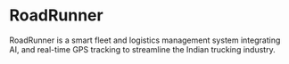# RoadRunner
RoadRunner is a smart fleet and logistics management system integrating AI, and real-time GPS tracking to streamline the Indian trucking industry. 
